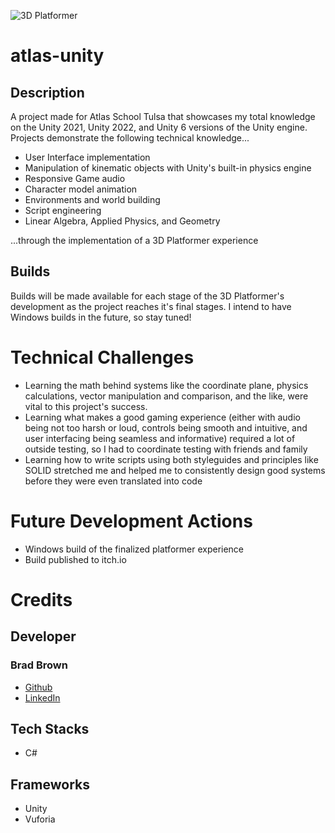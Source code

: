 ![3D Platformer](https://github.com/user-attachments/assets/4d195f4f-17a9-493b-9adb-87860d328595)

# atlas-unity
## Description
A project made for Atlas School Tulsa that showcases my total knowledge on the Unity 2021, Unity 2022, and Unity 6 versions of the Unity engine. Projects demonstrate the following technical knowledge...
- User Interface implementation
- Manipulation of kinematic objects with Unity's built-in physics engine
- Responsive Game audio
- Character model animation
- Environments and world building
- Script engineering
- Linear Algebra, Applied Physics, and Geometry

...through the implementation of a 3D Platformer experience

## Builds
Builds will be made available for each stage of the 3D Platformer's development as the project reaches it's final stages. I intend to have Windows builds in the future, so stay tuned!

# Technical Challenges
- Learning the math behind systems like the coordinate plane, physics calculations, vector manipulation and comparison, and the like, were vital to this project's success.
- Learning what makes a good gaming experience (either with audio being not too harsh or loud, controls being smooth and intuitive, and user interfacing being seamless and informative) required a lot of outside testing, so I had to coordinate testing with friends and family
- Learning how to write scripts using both styleguides and principles like SOLID stretched me and helped me to consistently design good systems before they were even translated into code

# Future Development Actions
- Windows build of the finalized platformer experience
- Build published to itch.io

# Credits
## Developer
### Brad Brown
- [Github](https://github.com/MaximumBloop)
- [LinkedIn](https://www.linkedin.com/in/bradebrown/)
## Tech Stacks
- C#
## Frameworks
- Unity
- Vuforia
#

